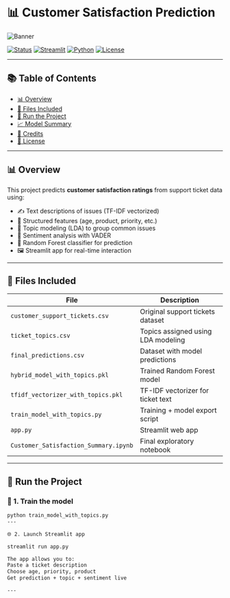 # 📊 Customer Satisfaction Prediction

![Banner](https://imgur.com/EOJdBME.png)

[![Status](https://img.shields.io/badge/Project-Complete-brightgreen)]()
[![Streamlit](https://img.shields.io/badge/UI-Streamlit-orange)](https://streamlit.io/)
[![Python](https://img.shields.io/badge/Python-3.10-blue)](https://www.python.org/)
[![License](https://img.shields.io/badge/License-MIT-green.svg)](LICENSE)

---

## 📚 Table of Contents
- [📊 Overview](#-overview)
- [📁 Files Included](#-files-included)
- [🚀 Run the Project](#-run-the-project)
- [📈 Model Summary](#-model-summary)
- [🙌 Credits](#-credits)
- [📄 License](#-license)

---

## 📊 Overview

This project predicts **customer satisfaction ratings** from support ticket data using:

- ✍️ Text descriptions of issues (TF-IDF vectorized)
- 🔢 Structured features (age, product, priority, etc.)
- 🧠 Topic modeling (LDA) to group common issues
- 💬 Sentiment analysis with VADER
- 🎯 Random Forest classifier for prediction
- 🖼️ Streamlit app for real-time interaction

---

## 📁 Files Included

| File                                | Description                              |
|-------------------------------------|------------------------------------------|
| `customer_support_tickets.csv`      | Original support tickets dataset         |
| `ticket_topics.csv`                 | Topics assigned using LDA modeling       |
| `final_predictions.csv`             | Dataset with model predictions           |
| `hybrid_model_with_topics.pkl`      | Trained Random Forest model              |
| `tfidf_vectorizer_with_topics.pkl`  | TF-IDF vectorizer for ticket text        |
| `train_model_with_topics.py`        | Training + model export script           |
| `app.py`                            | Streamlit web app                        |
| `Customer_Satisfaction_Summary.ipynb` | Final exploratory notebook             |

---

## 🚀 Run the Project

### 🧪 1. Train the model

```bash
python train_model_with_topics.py
---

🌐 2. Launch Streamlit app

streamlit run app.py

The app allows you to:
Paste a ticket description
Choose age, priority, product
Get prediction + topic + sentiment live

---

